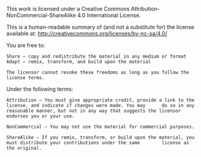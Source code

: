 This work is licensed under a Creative Commons Attribution-NonCommercial-ShareAlike 4.0 International License.

This is a human-readable summary of (and not a substitute for) the license available at:
http://creativecommons.org/licenses/by-nc-sa/4.0/

You are free to:

    Share — copy and redistribute the material in any medium or format
    Adapt — remix, transform, and build upon the material

    The licensor cannot revoke these freedoms as long as you follow the license terms.

Under the following terms:

    Attribution — You must give appropriate credit, provide a link to the license, and indicate if changes were made. You may      do so in any reasonable manner, but not in any way that suggests the licensor endorses you or your use.

    NonCommercial — You may not use the material for commercial purposes.

    ShareAlike — If you remix, transform, or build upon the material, you must distribute your contributions under the same        license as the original. 
